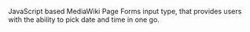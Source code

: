JavaScript based MediaWiki Page Forms input type, that provides users with the ability to pick date and time in one go.